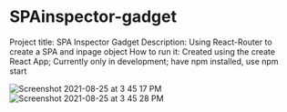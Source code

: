 # SPAinspector-gadget
Project title: SPA Inspector Gadget
Description: Using React-Router to create a SPA and inpage object
How to run it:  Created using the create React App; Currently only in development; have npm installed, use npm start


![Screenshot 2021-08-25 at 3 45 17 PM](https://user-images.githubusercontent.com/81912588/130750173-650163d1-034b-4dca-9543-4633908e4cc8.png)
![Screenshot 2021-08-25 at 3 45 28 PM](https://user-images.githubusercontent.com/81912588/130750195-cdd2a74b-4202-4d37-959a-9ba6e55092eb.png)
